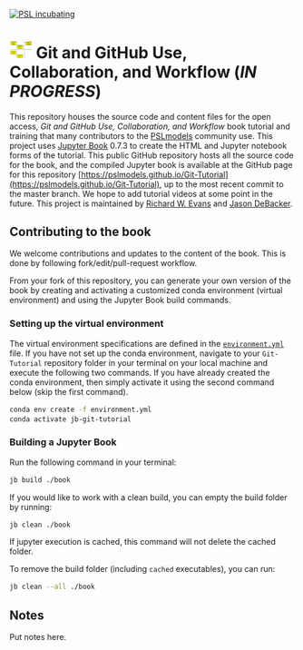 [![PSL incubating](https://img.shields.io/badge/PSL-incubating-ff69b4.svg)](https://www.PSLmodels.org)

# <img src="https://raw.githubusercontent.com/PSLmodels/Git-Tutorial/master/book/_static/logo/jb_git_tutorial_logo.png" width=40 /> Git and GitHub Use, Collaboration, and Workflow (*IN PROGRESS*)
This repository houses the source code and content files for the open access, *Git and GitHub Use, Collaboration, and Workflow* book tutorial and training that many contributors to the [PSLmodels](https://github.com/PSLmodels) community use. This project uses [Jupyter Book](https://jupyterbook.org/intro.html) 0.7.3 to create the HTML and Jupyter notebook forms of the tutorial. This public GitHub repository hosts all the source code for the book, and the compiled Jupyter book is available at the GitHub page for this repository [https://pslmodels.github.io/Git-Tutorial](https://pslmodels.github.io/Git-Tutorial), up to the most recent commit to the master branch. We hope to add tutorial videos at some point in the future. This project is maintained by [Richard W. Evans](https://sites.google.com/site/rickecon/) and [Jason DeBacker](https://www.jasondebacker.com/).


## Contributing to the book

We welcome contributions and updates to the content of the book. This is done by following fork/edit/pull-request workflow.

From your fork of this repository, you can generate your own version of the book by creating and activating a customized conda environment (virtual environment) and using the Jupyter Book build commands.


### Setting up the virtual environment

The virtual environment specifications are defined in the [`environment.yml`]() file. If you have not set up the conda environment, navigate to your `Git-Tutorial` repository folder in your terminal on your local machine and execute the following two commands. If you have already created the conda environment, then simply activate it using the second command below (skip the first command).

```bash
conda env create -f environment.yml
conda activate jb-git-tutorial
```


### Building a Jupyter Book

Run the following command in your terminal:

```bash
jb build ./book
```

If you would like to work with a clean build, you can empty the build folder by running:

```bash
jb clean ./book
```

If jupyter execution is cached, this command will not delete the cached folder.

To remove the build folder (including `cached` executables), you can run:

```bash
jb clean --all ./book
```

## Notes

Put notes here.
